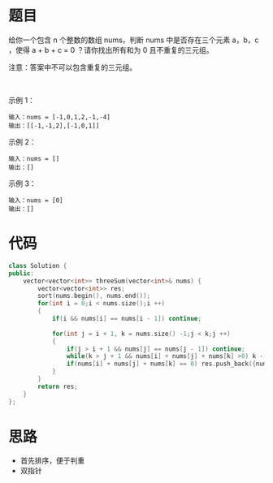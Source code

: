 # 题目
给你一个包含 n 个整数的数组 nums，判断 nums 中是否存在三个元素 a，b，c ，使得 a + b + c = 0 ？请你找出所有和为 0 且不重复的三元组。

注意：答案中不可以包含重复的三元组。

 

示例 1：
```
输入：nums = [-1,0,1,2,-1,-4]
输出：[[-1,-1,2],[-1,0,1]]
```
示例 2：
```
输入：nums = []
输出：[]
```
示例 3：
```
输入：nums = [0]
输出：[]
```
# 代码
```c++
class Solution {
public:
    vector<vector<int>> threeSum(vector<int>& nums) {
        vector<vector<int>> res;
        sort(nums.begin(), nums.end());
        for(int i = 0;i < nums.size();i ++)
        {
            if(i && nums[i] == nums[i - 1]) continue;
            
            for(int j = i + 1, k = nums.size() -1;j < k;j ++)
            {           
                if(j > i + 1 && nums[j] == nums[j - 1]) continue;
                while(k > j + 1 && nums[i] + nums[j] + nums[k] >0) k --;
                if(nums[i] + nums[j] + nums[k] == 0) res.push_back({nums[i],nums[j],nums[k]});
            }
        }
        return res;
    }
};
```
# 思路
- 首先排序，便于判重
- 双指针